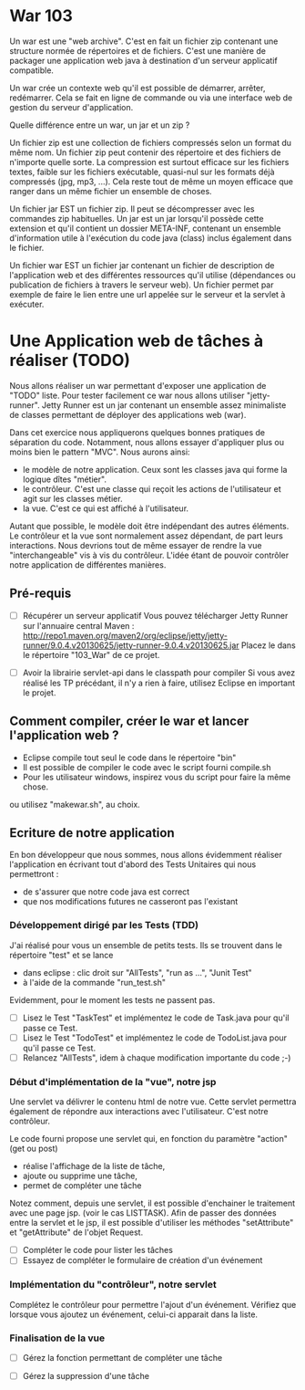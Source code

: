 War 103
=======

Un war est une "web archive".
C'est en fait un fichier zip contenant une structure normée de répertoires et de fichiers.
C'est une manière de packager une application web java à destination d'un serveur applicatif compatible.

Un war crée un contexte web qu'il est possible de démarrer, arrêter, redémarrer.
Cela se fait en ligne de commande ou via une interface web de gestion du serveur d'application.

Quelle différence entre un war, un jar et un zip ?

Un fichier zip est une collection de fichiers compressés selon un format du même nom.
Un fichier zip peut contenir des répertoire et des fichiers de n'importe quelle sorte.
La compression est surtout efficace sur les fichiers textes, faible sur les fichiers exécutable,
quasi-nul sur les formats déjà compressés (jpg, mp3, ...). Cela reste tout de même un moyen
efficace que ranger dans un même fichier un ensemble de choses.

Un fichier jar EST un fichier zip. Il peut se décompresser avec les commandes zip habituelles.
Un jar est un jar lorsqu'il possède cette extension et qu'il contient un dossier META-INF, 
contenant un ensemble d'information utile à l'exécution du code java (class) inclus également
dans le fichier.

Un fichier war EST un fichier jar contenant un fichier de description de l'application web
et des différentes ressources qu'il utilise (dépendances ou publication de fichiers à travers
le serveur web). Un fichier permet par exemple de faire le lien entre une url appelée sur le
serveur et la servlet à exécuter.

# Une Application web de tâches à réaliser (TODO)

Nous allons réaliser un war permettant d'exposer une application de "TODO" liste.
Pour tester facilement ce war nous allons utiliser "jetty-runner". Jetty Runner est un
jar contenant un ensemble assez minimaliste de classes permettant de déployer des applications web (war).

Dans cet exercice nous appliquerons quelques bonnes pratiques de séparation du code.
Notamment, nous allons essayer d'appliquer plus ou moins bien le pattern "MVC".
Nous aurons ainsi:

- le modèle de notre application. 
Ceux sont les classes java qui forme la logique dîtes "métier".
- le contrôleur.
C'est une classe qui reçoit les actions de l'utilisateur et agit sur les classes métier.
- la vue.
C'est ce qui est affiché à l'utilisateur.

Autant que possible, le modèle doit être indépendant des autres éléments.
Le contrôleur et la vue sont normalement assez dépendant, de part leurs interactions.
Nous devrions tout de même essayer de rendre la vue "interchangeable" vis à vis du contrôleur.
L'idée étant de pouvoir contrôler notre application de différentes manières.

## Pré-requis

- [ ] Récupérer un serveur applicatif
Vous pouvez télécharger Jetty Runner sur l'annuaire central Maven :
http://repo1.maven.org/maven2/org/eclipse/jetty/jetty-runner/9.0.4.v20130625/jetty-runner-9.0.4.v20130625.jar
Placez le dans le répertoire "103_War" de ce projet.
- [ ] Avoir la librairie servlet-api dans le classpath pour compiler
Si vous avez réalisé les TP précédant, il n'y a rien à faire, utilisez Eclipse en important le projet.


## Comment compiler, créer le war et lancer l'application web ?

- Eclipse compile tout seul le code dans le répertoire "bin"
- Il est possible de compiler le code avec le script fourni compile.sh
- Pour les utilisateur windows, inspirez vous du script pour faire la même chose.


ou utilisez "makewar.sh", au choix.

## Ecriture de notre application

En bon développeur que nous sommes, nous allons évidemment réaliser l'application en
écrivant tout d'abord des Tests Unitaires qui nous permettront :

- de s'assurer que notre code java est correct
- que nos modifications futures ne casseront pas l'existant

### Développement dirigé par les Tests (TDD)

J'ai réalisé pour vous un ensemble de petits tests.
Ils se trouvent dans le répertoire "test" et se lance 

- dans eclipse :
clic droit sur "AllTests", "run as ...", "Junit Test"
- à l'aide de la commande "run_test.sh"

Evidemment, pour le moment les tests ne passent pas.

- [ ] Lisez le Test "TaskTest" et implémentez le code de Task.java pour qu'il passe ce Test.
- [ ] Lisez le Test "TodoTest" et implémentez le code de TodoList.java pour qu'il passe ce Test.
- [ ] Relancez "AllTests", idem à chaque modification importante du code ;-)

### Début d'implémentation de la "vue", notre jsp

Une servlet va délivrer le contenu html de notre vue.
Cette servlet permettra également de répondre aux interactions avec l'utilisateur.
C'est notre contrôleur.

Le code fourni propose une servlet qui, en fonction du paramètre "action" (get ou post)

- réalise l'affichage de la liste de tâche, 
- ajoute ou supprime une tâche,
- permet de compléter une tâche

Notez comment, depuis une servlet, il est possible d'enchainer le traitement avec une page jsp.
(voir le cas LISTTASK). Afin de passer des données entre la servlet et le jsp, il est possible
d'utiliser les méthodes "setAttribute" et "getAttribute" de l'objet Request.

- [ ] Compléter le code pour lister les tâches
- [ ] Essayez de compléter le formulaire de création d'un événement

### Implémentation du "contrôleur", notre servlet

Complétez le contrôleur pour permettre l'ajout d'un événement.
Vérifiez que lorsque vous ajoutez un événement, celui-ci apparait dans la liste.

### Finalisation de la vue

- [ ] Gérez la fonction permettant de compléter une tâche
- [ ] Gérez la suppression d'une tâche

